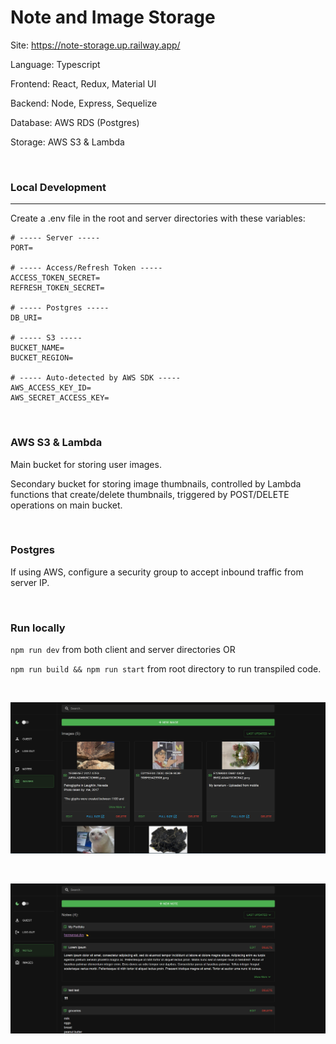 # Note and Image Storage

Site: https://note-storage.up.railway.app/

Language: Typescript

Frontend: React, Redux, Material UI

Backend: Node, Express, Sequelize

Database: AWS RDS (Postgres)

Storage: AWS S3 & Lambda

&nbsp;

### Local Development

---

Create a .env file in the root and server directories with these variables:

```
# ----- Server -----
PORT=

# ----- Access/Refresh Token -----
ACCESS_TOKEN_SECRET=
REFRESH_TOKEN_SECRET=

# ----- Postgres -----
DB_URI=

# ----- S3 -----
BUCKET_NAME=
BUCKET_REGION=

# ----- Auto-detected by AWS SDK -----
AWS_ACCESS_KEY_ID=
AWS_SECRET_ACCESS_KEY=
```

&nbsp;

### AWS S3 & Lambda

Main bucket for storing user images.

Secondary bucket for storing image thumbnails, controlled by Lambda functions
that create/delete thumbnails, triggered by POST/DELETE operations on main bucket.

&nbsp;

### Postgres

If using AWS, configure a security group to accept inbound traffic from server IP.

&nbsp;

### Run locally

`npm run dev` from both client and server directories OR

`npm run build && npm run start` from root directory to run transpiled code.

&nbsp;

![notes screenshot 1](https://github.com/hermancai/notes/blob/master/screenshots/notes1.png?raw=true)

&nbsp;

![notes screenshot 2](https://github.com/hermancai/notes/blob/master/screenshots/notes2.png?raw=true)

